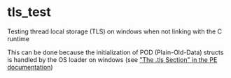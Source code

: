 # tls_test
Testing thread local storage (TLS) on windows when not linking with the C runtime

This can be done because the initialization of POD (Plain-Old-Data) structs is handled by the OS loader on windows (see ["The .tls Section" in the PE documentation](https://learn.microsoft.com/en-us/windows/win32/debug/pe-format#the-tls-section))
